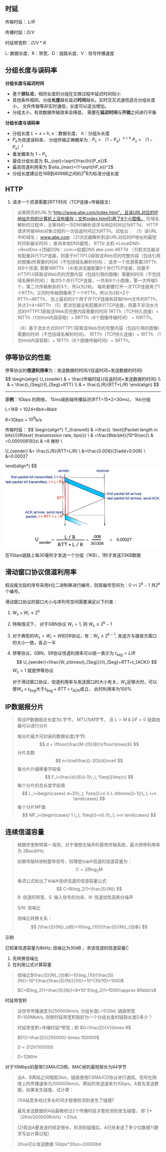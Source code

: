 ## 时延

传输时延： $L/R$

传播时延：$D/V$

时延带宽积：$D/V*R$

L: 数据长度、R：带宽、D：链路长度、V：信号传播速度

## 分组长度与误码率

**分组长度与延迟时间**

- 基于**排队论**，相同长度的分组在交换过程中延迟时间较小
- 其他条件相同，分组**长度**越长延迟**时间**越长。实时交互式通信适合分组长度小， 文件传输等非实时通信，长度可以适当增加。
- 分组太小，有效数据传输效率会降低， 需要在**延迟时间**与**开销**之间进行平衡

**分组长度与误码率**

- 分组长度 $L=x+h$,  x：数据长度， h：分组头长度
- $P_e$为信道误码率， 分组传输正确概率为：$P_s=（1-P_e）^{x+h}$     $P_s=（1-P_e）^L$
- 重发概率为 $1-P_s$
- 最佳分组长度为 $L_{opt}=\sqrt{\frac{h}{P_e}}$
- 最高信道利用率为 $\eta_{max}=(1-\sqrt{hP_e})^2$
- 分组长度建议在16B到4096B之间的$2^n$B为标准分组长度



## HTTP

1. 请求一个资源需要2RTT时间（TCP连接+传输报文）

> 设某网页的URL为“http://www.abe.com/index.html”，且该URL对应的IP地址在你的计算机上没有缓存；文件index.html引用了8个小图像。
> 在域名解析的过程中，无等待的一次DNS解析请求与响应时间记为RTTd，
> HTTP请求传输Web对象过程的一次往返时间记为RTTh。试给出：
> （1）该URL中的域名； www.abe.com
> （2)浏览器解析到该URL对应的IP地址的最短时间和最长时间； 
> 	查询本地DNS最短， RTTd
> 	主机->LocalDNS->RootDns->顶级DSN：com->权威DNS abe.com 4RTTd
> （3)若浏览器没有配置并行TCP连接，则基于HTTP1.0获取该Web页的完整内容（包括引用的图像)所需要的时间（不包括域名解析时间)；
> 	请求一个资源需要2RTTh, 共9个资源; 需要18RTTh
> （4)若浏览器配置5个并行TCP连接，则基于HTTP1.0获取该Web页的完整内容（包括引用的图像）需要的时间（不包括域名解析时间)；
> 	每次5个并行TCP连接，一共有8个小图像，第一次传输5个，第二次传输剩余的3个，所以为2轮。
> 	每轮都要打开一次TCP连接用了1个RTTh，又同时传输图像用了一个RTTh，所以为2轮*2个RTTh=4RTTh，
> 	加上最初的2个用于开TCP连接和获取Html文件的RTTh，共计2+4=6RTTh
> （5）若浏览器没有配置并行TCP连接，则基于非流水方式的HTTP1.1获取该Web页完整内容需要的时间
>  	1RTTh（TCP持久连接）+ 1RTTh（1次html内容获取）+  8RTTh（8个图像传输时间） = 10RTTh。
>
> （6）基于流水方式的HTTP1.1获取该Web页的完整内容（包括引用的图像)需要的时间（不包括域名解析时间)。
>  	1RTTh（TCP持久连接）+ 1RTTh （1次html内容获取）+ 1RTTh（8个图像传输时间）= 3RTTh。

## 停等协议的性能

停等协议的**信道利用率**为：发送数据的时间/(往返时间+发送数据的时间)
$$
\begin{align}
U_{sneder}  & = \frac{传输时延}{往返时间+发送数据的时间} \\
& = \frac{t_{Seg}}{t_{Seg}+RTT}  \\
& = \frac{L/R}{RTT+L/R}
\end{align}
$$

---

**示例**：1Gbps 的网络， 15ms端到端传播延迟(RTT=15*2=30ms)， 1kb分组

L=1KB = 1024*8bit=8kbit

R=1Gbps = $10^9$b/s



传输时延：
$$
\begin{align*}
T_{transmit} & =\frac{L \text{(Packet length in bits)}}{R\text{ (transmission rate, bps)}} \\
& =\frac{8kb/pkt}{10^9/sec}\\
& =0.000008192s\\
& =8 微秒 \\

U_{sender} &= \frac{L/R}{RTT+L/R} \\
&=\frac{0.008}{3\add+0.008} \\
&=0.00027

\end{align*}
$$
![image-20220629205001687](../imgs/image-20220629205001687.png)



在1Gbps链路上每30毫秒才发送一个分组（1KB），1秒才发送33KB数据





## 滑动窗口协议信道利用率

假设报文段的序号采用k位二进制串进行编号，则其编号空间为：$0 \backsim 2^k-1$ 共$2^k$个编号。

滑动窗口协议的窗口大小与序列号空间需要满足以下约束：

1. $W_s + W_r \leq 2^k$

2. 特殊情况下， 对于GBN协议 $W_r=1$, 则 $W_s\leq2^k-1$

3. 对于典型的$W_s=W_r=W$的SR协议，有：$W_s \leq 2^{k-1}$, 发送方与接收方窗口的大小一致，各占一半

4. 停等协议，GBN，SR协议信道利用率可以统一表示为 $t_{seg} = L/R$
   $$
   U_{sender}=\frac{W_s\times{t_{Seg}}}{t_{Seg}+RTT+t_{ACK}}
   $$
   $W_s=1$ 就是停等协议

   对于滑动窗口协议，信道利用率与发送窗口的大小有关，$W_s$足够大时，可以使$W_s\times{t_{Seg}}$大于$t_{Seg}+RTT+t_{ACK}$成立， 此时利用率为100%



## IP数据报分片

> 假设IP数据报总长度为$L$字节， MTU为$M$字节， 且 $L>M \;\&\; DF=0$ 是路由器可以进行分片
>
> 每分片最大可封装的数据长度(字节) 
> $$
> d = \lfloor{\frac{M-20}{8}}\rfloor\times{8}
> $$
> 分片总数
> $$
> n=\lceil\frac{L-20}{d}\rceil
> $$
> 每分片片偏移量字段值
> $$
> F_i=\frac{d}{8}(i-1)\;,\; 1\leq{i}\leq{n}
> $$
> 每个分片的总长度字段值
> $$
> L_i=\begin{cases}  d+20\;,\; 1\leq{i}<n \\
> L-d\times{(i-1)}\;,\; i=n
> \end{cases}
> $$
> 每个分片MF值
> $$
> MF_i=\begin{cases} 1 \;,\; 1\leq{i}<n\\
> 0\;,\; i=n
> \end{cases}
> $$



## 连续信道容量

> 根据奈奎斯特第一准则，对于理想无噪声的基带传输系统，最大频带利用率为 2Baud/Hz;
>
> 如果传输M进制基带信号，则理想`无噪声`信道的信道容量为：
> $$
> C=2B\log_{2}M
> $$
>
> 香浓公式给出了`有噪声`连续信道的信道容量公式:
> $$
> C=B\log_2(1+\frac{S}{N})
> $$
> B: 信道的带宽、S: 输入信号的功率、N: 信道加性高斯白噪声
>
> S/N: 信噪比
>
> 信噪比转换关系：
> $$
> (\frac{S}{N})_{dB}=10\log_{10}(\frac{S}{N})_{功率}
> $$



示例

已知某信道容量为8kHz; 信噪比为30dB； 求该信道的信道容量C

1. 先转换信噪比
2. 在利用公式计算容量

> 信噪比$\frac{S}{N}_{功率}=10\log_{10}(\frac{S}{N})=10^{\frac{\frac{S}{N}}{10}}=10^{30/10}=1000$
>
> $C=B\log_2(1+\frac{S}{N})=8*10^3\log_2(1+1000)\approx 80kbit/s$















时延带宽积

> 设信号传播速度为250000km/s; 分组长度L=512bit; 链路带宽R=100Mbit/s, 则使时延带宽积刚好为一个分组长度的链路长度D多少？
>
> 时延带宽积=传播时延*带宽；即 $G=\frac{D}{V}\times R$
>
> $512=\frac{D}{250000} \times 100000$
>
> $D=512V/100000$
>
> D=1280m

对于10Mbps的基带CSMA/CD网，MAC帧的最短帧长为64字节



> 设A、B两站之间相距2km，链路使用CSMA/CD协议进行通信。信号在网络上的传播速率为200000km/s，两站的发送速率为1Gbps，A首先发送数据，如果发生碰撞，试计算：
>
> (1)A站至多经过多长时间才能够检测到发生了碰撞?
>
> 最先发送数据的A站最晚经过2个传播时延才能检测到发生碰撞， 即 2*（2Km/200000Km/s）=20us
>
> (2)假设A要发送的帧足够长，检测到碰撞后，A已经发送了多少位数据?(要求写出计算过程）
>
> 20us可以发送数据 1Gbps*20us=20000bit


